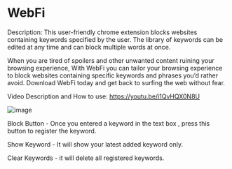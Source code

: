 # WebFi
Description: This user-friendly chrome extension blocks websites containing keywords specified by the user. The library of keywords can be edited at any time and can block multiple words at once. 

When you are tired of spoilers and other unwanted content ruining your browsing experience, With WebFi you can tailor your browsing experience to block websites containing specific keywords and phrases you’d rather avoid. Download WebFi today and get back to surfing the web without fear.

Video Description and How to use: https://youtu.be/i1QvHQX0N8U

![image](https://user-images.githubusercontent.com/87973732/150041159-709f39c8-3ad8-4f8a-990e-108812caf53c.png)

Block Button - Once you entered a keyword in the text box , press this button to register the keyword.

Show Keyword - It will show your latest added keyword only.

Clear Keywords - it will delete all registered keywords.
